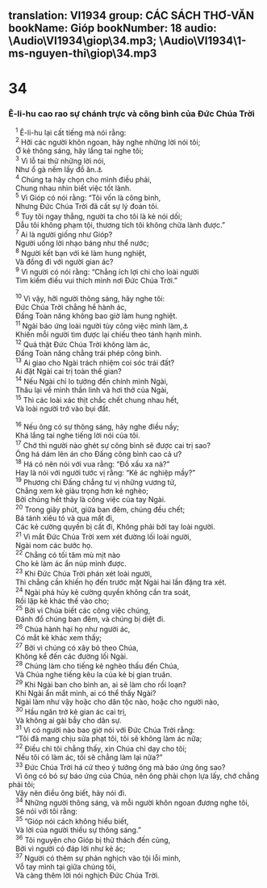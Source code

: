 translation: VI1934
group: CÁC SÁCH THƠ-VĂN
bookName: Gióp 
bookNumber: 18
audio: \Audio\VI1934\giop\34.mp3; \Audio\VI1934\1-ms-nguyen-thi\giop\34.mp3
-------

<div class="title"><h1>34</h1><h3>Ê-li-hu cao rao sự chánh trực và công bình của Đức Chúa Trời</h3></div>
<span class="verse giop_34_1"> <sup>1</sup> Ê-li-hu lại cất tiếng mà nói rằng: <br/></span>
<span class="verse giop_34_2"> <sup>2</sup> Hỡi các người khôn ngoan, hãy nghe những lời nói tôi; <br/> Ớ kẻ thông sáng, hãy lắng tai nghe tôi; <br/></span>
<span class="verse giop_34_3"> <sup>3</sup> Vì lỗ tai thử những lời nói, <br/> Như ổ gà nếm lấy đồ ăn.<a data-toggle="tooltip" data-placement="bottom" title="Giop 12:11">⚓</a><br/></span>
<span class="verse giop_34_4"> <sup>4</sup> Chúng ta hãy chọn cho mình điều phải, <br/> Chung nhau nhìn biết việc tốt lành. <br/></span>
<span class="verse giop_34_5"> <sup>5</sup> Vì Gióp có nói rằng: “Tôi vốn là công bình, <br/> Nhưng Đức Chúa Trời đã cất sự lý đoán tôi. <br/></span>
<span class="verse giop_34_6"> <sup>6</sup> Tuy tôi ngay thẳng, người ta cho tôi là kẻ nói dối; <br/> Dẫu tôi không phạm tội, thương tích tôi không chữa lành được.” <br/></span>
<span class="verse giop_34_7"> <sup>7</sup> Ai là người giống như Gióp? <br/> Người uống lời nhạo báng như thể nước; <br/></span>
<span class="verse giop_34_8"> <sup>8</sup> Người kết bạn với kẻ làm hung nghiệt, <br/> Và đồng đi với người gian ác? <br/></span>
<span class="verse giop_34_9"> <sup>9</sup> Vì người có nói rằng: “Chẳng ích lợi chi cho loài người <br/> Tìm kiếm điều vui thích mình nơi Đức Chúa Trời.” <br/> <br/></span>
<span class="verse giop_34_10"> <sup>10</sup> Vì vậy, hỡi người thông sáng, hãy nghe tôi: <br/> Đức Chúa Trời chẳng hề hành ác, <br/> Đấng Toàn năng không bao giờ làm hung nghiệt. <br/></span>
<span class="verse giop_34_11"> <sup>11</sup> Ngài báo ứng loài người tùy công việc mình làm,<a data-toggle="tooltip" data-placement="bottom" title="Thi 62:12">⚓</a><br/> Khiến mỗi người tìm được lại chiếu theo tánh hạnh mình. <br/></span>
<span class="verse giop_34_12"> <sup>12</sup> Quả thật Đức Chúa Trời không làm ác, <br/> Đấng Toàn năng chẳng trái phép công bình. <br/></span>
<span class="verse giop_34_13"> <sup>13</sup> Ai giao cho Ngài trách nhiệm coi sóc trái đất? <br/> Ai đặt Ngài cai trị toàn thế gian? <br/></span>
<span class="verse giop_34_14"> <sup>14</sup> Nếu Ngài chỉ lo tưởng đến chính mình Ngài, <br/> Thâu lại về mình thần linh và hơi thở của Ngài, <br/></span>
<span class="verse giop_34_15"> <sup>15</sup> Thì các loài xác thịt chắc chết chung nhau hết, <br/> Và loài người trở vào bụi đất. <br/> <br/></span>
<span class="verse giop_34_16"> <sup>16</sup> Nếu ông có sự thông sáng, hãy nghe điều nầy; <br/> Khá lắng tai nghe tiếng lời nói của tôi. <br/></span>
<span class="verse giop_34_17"> <sup>17</sup> Chớ thì người nào ghét sự công bình sẽ được cai trị sao? <br/> Ông há dám lên án cho Đấng công bình cao cả ư? <br/></span>
<span class="verse giop_34_18"> <sup>18</sup> Há có nên nói với vua rằng: “Đồ xấu xa nà?” <br/> Hay là nói với người tước vị rằng: “Kẻ ác nghiệp mầy?” <br/></span>
<span class="verse giop_34_19"> <sup>19</sup> Phương chi Đấng chẳng tư vị những vương tử, <br/> Chẳng xem kẻ giàu trọng hơn kẻ nghèo; <br/> Bởi chúng hết thảy là công việc của tay Ngài. <br/></span>
<span class="verse giop_34_20"> <sup>20</sup> Trong giây phút, giữa ban đêm, chúng đều chết; <br/> Bá tánh xiêu tó và qua mất đi, <br/> Các kẻ cường quyền bị cất đi, Không phải bởi tay loài người. <br/></span>
<span class="verse giop_34_21"> <sup>21</sup> Vì mắt Đức Chúa Trời xem xét đường lối loài người, <br/> Ngài nom các bước họ. <br/></span>
<span class="verse giop_34_22"> <sup>22</sup> Chẳng có tối tăm mù mịt nào <br/> Cho kẻ làm ác ẩn núp mình được. <br/></span>
<span class="verse giop_34_23"> <sup>23</sup> Khi Đức Chúa Trời phán xét loài người, <br/> Thì chẳng cần khiến họ đến trước mặt Ngài hai lần đặng tra xét. <br/></span>
<span class="verse giop_34_24"> <sup>24</sup> Ngài phá hủy kẻ cường quyền không cần tra soát, <br/> Rồi lập kẻ khác thế vào cho; <br/></span>
<span class="verse giop_34_25"> <sup>25</sup> Bởi vì Chúa biết các công việc chúng, <br/> Đánh đổ chúng ban đêm, và chúng bị diệt đi. <br/></span>
<span class="verse giop_34_26"> <sup>26</sup> Chúa hành hại họ như người ác, <br/> Có mắt kẻ khác xem thấy; <br/></span>
<span class="verse giop_34_27"> <sup>27</sup> Bởi vì chúng có xây bỏ theo Chúa, <br/> Không kể đến các đường lối Ngài. <br/></span>
<span class="verse giop_34_28"> <sup>28</sup> Chúng làm cho tiếng kẻ nghèo thấu đến Chúa, <br/> Và Chúa nghe tiếng kêu la của kẻ bị gian truân. <br/></span>
<span class="verse giop_34_29"> <sup>29</sup> Khi Ngài ban cho bình an, ai sẽ làm cho rối loạn? <br/> Khi Ngài ẩn mắt mình, ai có thể thấy Ngài? <br/> Ngài làm như vậy hoặc cho dân tộc nào, hoặc cho người nào, <br/></span>
<span class="verse giop_34_30"> <sup>30</sup> Hầu ngăn trở kẻ gian ác cai trị, <br/> Và không ai gài bẫy cho dân sự. <br/></span>
<span class="verse giop_34_31"> <sup>31</sup> Vì có người nào bao giờ nói với Đức Chúa Trời rằng: <br/> “Tôi đã mang chịu sửa phạt tôi, tôi sẽ không làm ác nữa; <br/></span>
<span class="verse giop_34_32"> <sup>32</sup> Điều chi tôi chẳng thấy, xin Chúa chỉ dạy cho tôi; <br/> Nếu tôi có làm ác, tôi sẽ chẳng làm lại nữa?” <br/></span>
<span class="verse giop_34_33"> <sup>33</sup> Đức Chúa Trời há cứ theo ý tưởng ông mà báo ứng ông sao? <br/> Vì ông có bỏ sự báo ứng của Chúa, nên ông phải chọn lựa lấy, chớ chẳng phải tôi; <br/> Vậy nên điều ông biết, hãy nói đi. <br/></span>
<span class="verse giop_34_34"> <sup>34</sup> Những người thông sáng, và mỗi người khôn ngoan đương nghe tôi, <br/> Sẽ nói với tôi rằng: <br/></span>
<span class="verse giop_34_35"> <sup>35</sup> ”Gióp nói cách không hiểu biết, <br/> Và lời của người thiếu sự thông sáng.” <br/></span>
<span class="verse giop_34_36"> <sup>36</sup> Tôi nguyện cho Gióp bị thử thách đến cùng, <br/> Bởi vì người có đáp lời như kẻ ác; <br/></span>
<span class="verse giop_34_37"> <sup>37</sup> Người có thêm sự phản nghịch vào tội lỗi mình, <br/> Vỗ tay mình tại giữa chúng tôi, <br/> Và càng thêm lời nói nghịch Đức Chúa Trời. <br/> <br/></span>
